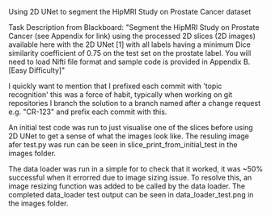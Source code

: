Using 2D UNet to segment the HipMRI Study on Prostate Cancer dataset

Task Description from Blackboard: "Segment the HipMRI Study on Prostate Cancer (see Appendix for link) 
using the processed 2D slices (2D images) available here with the 2D UNet [1] with all labels having a
minimum Dice similarity coefficient of 0.75 on the test set on the prostate label. You will need to load 
Nifti file format and sample code is provided in Appendix B. [Easy Difficulty]"

I quickly want to mention that I prefixed each commit with 'topic recognition' this was a force of habit,
typically when working on git repositories I branch the solution to a branch named after a change request
e.g. "CR-123" and prefix each commit with this.

An initial test code was run to just visualise one of the slices before using 2D UNet to get a sense of 
what the images look like. The resuling image afer test.py was run can be seen in slice_print_from_initial_test
in the images folder.

The data loader was run in a simple for to check that it worked, it was ~50% successful when it errorred due
to image sizing issue. To resolve this, an image resizing function was added to be called by the data
loader. The completed data_loader test output can be seen in data_loader_test.png in the images folder.